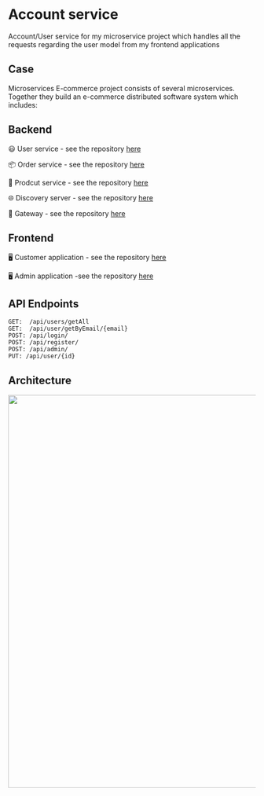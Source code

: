 # Account service
Account/User service for my microservice project which handles all the requests regarding the user model from my frontend applications

## Case
Microservices E-commerce project consists of several microservices. Together they build an e-commerce distributed software system which includes:

## Backend
😃 User service -  see the repository [here](https://github.com/JordanRad/s3-account-service)

📦 Order service  -  see the repository [here](https://github.com/JordanRad/s3-order-service)

🏬 Prodcut service -  see the repository [here](https://github.com/JordanRad/s3-product-service)

🌐 Discovery server -  see the repository [here](https://github.com/JordanRad/s3-discovery-server)

🔀 Gateway -  see the repository [here](https://github.com/JordanRad/s3-proxy)

## Frontend

🖥️ Customer application - see the repository [here](https://github.com/JordanRad/s3-microservices-client)

🖥️ Admin application -see the repository [here](https://github.com/JordanRad/s3-microservices-client)


## API Endpoints
```
GET:  /api/users/getAll
GET:  /api/user/getByEmail/{email}
POST: /api/login/
POST: /api/register/
POST: /api/admin/
PUT: /api/user/{id}
```
## Architecture
<img height ="800" src="https://github.com/JordanRad/s3-microservices-client/blob/master/documentation/ProjectDiagram.png">
